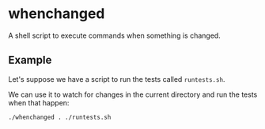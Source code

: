 # whenchanged
A shell script to execute commands when something is changed.

## Example
Let's suppose we have a script to run the tests called `runtests.sh`. 

We can use it to watch for changes in the current directory and run the tests when that happen: 

`./whenchanged . ./runtests.sh`

